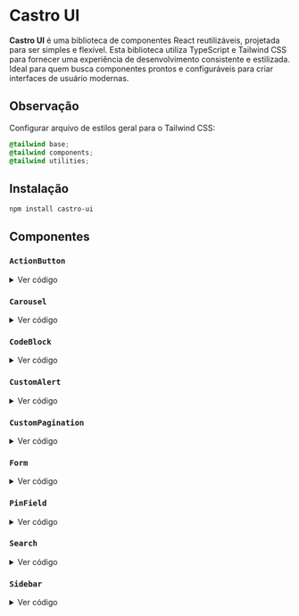 # Castro UI

**Castro UI** é uma biblioteca de componentes React reutilizáveis, projetada para ser simples e flexível. Esta biblioteca utiliza TypeScript e Tailwind CSS para fornecer uma experiência de desenvolvimento consistente e estilizada. Ideal para quem busca componentes prontos e configuráveis para criar interfaces de usuário modernas.

## Observação

Configurar arquivo de estilos geral para o Tailwind CSS:

```css
@tailwind base;
@tailwind components;
@tailwind utilities;
```

## Instalação

```bash
npm install castro-ui
```

## Componentes

### `ActionButton`

<details>
  <summary>Ver código</summary>

# Dependências

Instale a biblioteca react-icons para usar os ícones:

```bash
npm install react-icons
```

# Importação

Importe o componente da biblioteca:

```jsx
import { FaBars, FaImage, FaLink, FaHome } from "react-icons/fa";
import { ActionButton } from "./castro-ui";
```

### Configure o Código para Renderização

O componente deve conter a quantidade de botões que você deseja (máx. 3), o ícone principal, e os ícones e links dos botões adicionais.

```jsx
return (
  <>
    <div>
      <ActionButton
        buttonCount={3}
        mainButtonIcon={<FaBars color="#000" />}
        content={[
          { icon: <FaImage color="#eee" />, link: "#" },
          { icon: <FaLink color="#eee" />, link: "#" },
          { icon: <FaHome color="#eee" />, link: "#" },
        ]}
      />
    </div>
  </>
);
```

</details>

### `Carousel`

<details>
  <summary>Ver código</summary>

# Dependências

Instale a biblioteca react-icons para usar os ícones:

```bash
npm install react-icons
```

# Importação

Importe o componente da biblioteca:

```jsx
import { IoIosArrowDropleft, IoIosArrowDropright } from "react-icons/io";
import { Carousel } from "./castro-ui";
```

```jsx
const images = [
  "https://dummyimage.com/600x400/000/fff&text=1",
  "https://dummyimage.com/600x400/000/fff&text=2",
  "https://dummyimage.com/600x400/000/fff&text=3",
  "https://dummyimage.com/600x400/000/fff&text=4",
];
```

```jsx
return (
  <>
    <div className="flex items-center justify-center w-full h-screen">
      <div className="w-[500px]">
        <Carousel items={images} />
      </div>
    </div>
  </>
);
```

</details>

### `CodeBlock`

<details>
  <summary>Ver código</summary>

# Dependências

Instale a biblioteca react-icons para usar os ícones:

```bash
npm install react-icons
```

# Importação

Importe o componente da biblioteca:

```jsx
import { PiCopy, PiSpinner } from "react-icons/pi";
import { CodeBlock } from "./castro-ui";
```

```jsx
let code = `import React from 'react';

const MyComponent = () => {
  const [count, setCount] = React.useState(0);

  return (
    <>
    <div>
      <p>Current count: {count}</p>
      <button onClick={() => setCount(count + 1)}>
        Increment
      </button>
    </div>
    </>
  );
};

export default MyComponent;`;
```

```jsx
return (
  <>
    <div className="flex items-center justify-center w-full h-screen">
      <CodeBlock code={code} maxHeight="300" maxWidth="380" />
    </div>
  </>
);
```

</details>

### `CustomAlert`

<details>
  <summary>Ver código</summary>

# Importação

Importe o componente da biblioteca no arquivo principal:

```jsx
import { CustomAlert } from "./castro-ui";

ReactDOM.createRoot(document.getElementById("root")!).render(
  <React.StrictMode>
    <App />
    <CustomAlert />
  </React.StrictMode>
);
```

## Configuração para Mostrar o Alerta

Configure a ação para mostrar o alerta em determinadas ocasiões:

```jsx
import { showCustomAlert } from "./castro-ui";
```

```jsx
const handleAlert = () => {
  showCustomAlert({
    title: "Title",
    message: "Text message",
    textClose: "Close",
  });
};

return (
  <>
    <div className="flex items-center justify-center w-full h-screen">
      <button onClick={handleAlert}>Show Alert</button>
    </div>
  </>
);
```

</details>

### `CustomPagination`

<details>
  <summary>Ver código</summary>

# Importação

Importe o componente da biblioteca:

```jsx
import { CustomPagination } from "./castro-ui";
```

## Configuração do Componente

```jsx

const [currentItems, setCurrentItems] = useState<any[]>([]);
const items = ["item 1", "item 2", ...];
const itemsPerPage = 10;

const handlePageChange = (page: number) => {
const startIndex = (page - 1) * itemsPerPage;
    const endIndex = startIndex + itemsPerPage;
    setCurrentItems(items.slice(startIndex, endIndex));
};

return (
  <>
    <div className="flex items-center justify-center w-full h-screen">
      <CustomPagination
        items={items}
        itemsPerPage={itemsPerPage}
        onPageChange={handlePageChange}
      />
    </div>
  </>
);
```

</details>

### `Form`

<details>
  <summary>Ver código</summary>

# Importação

Importe o componente da biblioteca no arquivo principal:

```jsx
import { Form } from "./castro-ui";

ReactDOM.createRoot(document.getElementById("root")!).render(
  <React.StrictMode>
    <App />
    <Form />
  </React.StrictMode>
);
```

## Configuração para Mostrar o Formulario

Configure a ação para mostrar o formulario em determinadas ocasiões:

```jsx
import { showCustomForm } from "./castro-ui";
```

```jsx
const handleForm = () => {
  showCustomForm({
    title: "Create Project",
    message: "Deploy your project",
    labelOne: "Name",
    placeholder: "Enter your name",
    labelTwo: "Category",
    options: ["Auditor", "Programador", "Diretor"],
    textCancel: "Cancel",
    textDeploy: "Deploy",
    onDeploy: handleDeploy,
  });
};

return (
  <>
    <div className="flex items-center justify-center w-full h-screen">
      <button onClick={handleForm}>Show Form</button>
    </div>
  </>
);
```

</details>

### `PinField`

<details>
  <summary>Ver código</summary>

# Importação

Importe o componente da biblioteca:

```jsx
import { PinField } from "./castro-ui";
```

```jsx
return (
  <>
    <div className="flex items-center justify-center w-full h-screen">
      <PinField
        length={5}
        onChange={(pin) => {
          alert(pin);
        }}
      />
    </div>
  </>
);
```

</details>

### `Search`

<details>
  <summary>Ver código</summary>

# Importação

Importe o componente da biblioteca:

```jsx
import { Search } from "./castro-ui";
```

```jsx
return (
  <>
    <div className="flex items-center justify-center w-full h-screen">
      <Search
        onClick={() => alert("Hello World")}
        placeholder="Your placeholder"
      />
    </div>
  </>
);
```

</details>

### `Sidebar`

<details>
  <summary>Ver código</summary>

# Importação

Importe o componente da biblioteca:

```jsx
import { Sidebar, SideAction, SideContent, SideTitle } from "./castro-ui";
```

```jsx
return (
  <>
    <div className="flex items-center justify-center w-full h-screen">
      <Sidebar>
        <SideAction>
          <button>Open</button>
        </SideAction>
        <SideContent className="p-4">
          <SideTitle>Title of sidebar</SideTitle>
          <span>Content of sidebar</span>
        </SideContent>
      </Sidebar>
    </div>
  </>
);
```

</details>

